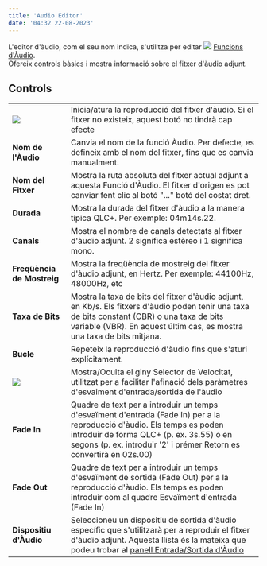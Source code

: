 ```yaml
---
title: 'Audio Editor'
date: '04:32 22-08-2023'
---
```


L'editor d'àudio, com el seu nom indica, s'utilitza per editar ![](/basics/audio.png) [Funcions d'Àudio](/basics/glossary-and-concepts#audio).  
Ofereix controls bàsics i mostra informació sobre el fitxer d'àudio adjunt.

Controls
--------

|     |     |
| --- | --- |
| ![](/basics/player_play.png) | Inicia/atura la reproducció del fitxer d'àudio. Si el fitxer no existeix, aquest botó no tindrà cap efecte |
| **Nom de l'Àudio** | Canvia el nom de la funció Àudio. Per defecte, es defineix amb el nom del fitxer, fins que es canvia manualment. |
| **Nom del Fitxer** | Mostra la ruta absoluta del fitxer actual adjunt a aquesta Funció d'Àudio. El fitxer d'origen es pot canviar fent clic al botó "..." botó del costat dret. |
| **Durada** | Mostra la durada del fitxer d'àudio a la manera típica QLC+. Per exemple: 04m14s.22. |
| **Canals** | Mostra el nombre de canals detectats al fitxer d'àudio adjunt. 2 significa estèreo i 1 significa mono. |
| **Freqüència de Mostreig** | Mostra la freqüència de mostreig del fitxer d'àudio adjunt, en Hertz. Per exemple: 44100Hz, 48000Hz, etc |
| **Taxa de Bits** | Mostra la taxa de bits del fitxer d'àudio adjunt, en Kb/s. Els fitxers d'àudio poden tenir una taxa de bits constant (CBR) o una taxa de bits variable (VBR). En aquest últim cas, es mostra una taxa de bits mitjana. |
| **Bucle** | Repeteix la reproducció d'àudio fins que s'aturi explícitament. |
| ![](/basics/speed.png) | Mostra/Oculta el giny Selector de Velocitat, utilitzat per a facilitar l'afinació dels paràmetres d'esvaiment d'entrada/sortida de l'àudio |
| **Fade In** | Quadre de text per a introduir un temps d'esvaïment d'entrada (Fade In) per a la reproducció d'àudio. Els temps es poden introduir de forma QLC+ (p. ex. 3s.55) o en segons (p. ex. introduir '2' i prémer Retorn es convertirà en 02s.00) |
| **Fade Out** | Quadre de text per a introduir un temps d'esvaïment de sortida (Fade Out) per a la reproducció d'àudio. Els temps es poden introduir com al quadre Esvaïment d'entrada (Fade In) |
| **Dispositiu d'Àudio** | Seleccioneu un dispositiu de sortida d'àudio específic que s'utilitzarà per a reproduir el fitxer d'àudio adjunt. Aquesta llista és la mateixa que podeu trobar al [panell Entrada/Sortida d'Àudio](/input-output/audio) |